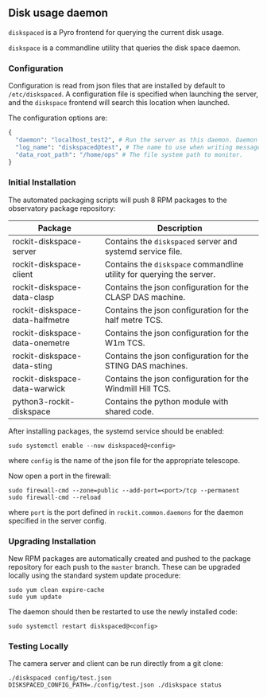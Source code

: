 ## Disk usage daemon

`diskspaced` is a Pyro frontend for querying the current disk usage.

`diskspace`  is a commandline utility that queries the disk space daemon.

### Configuration

Configuration is read from json files that are installed by default to `/etc/diskspaced`.
A configuration file is specified when launching the server, and the `diskspace` frontend will search this location when launched.

The configuration options are:
```python
{
  "daemon": "localhost_test2", # Run the server as this daemon. Daemon types are registered in `rockit.common.daemons`.
  "log_name": "diskspaced@test", # The name to use when writing messages to the observatory log.
  "data_root_path": "/home/ops" # The file system path to monitor.
}
```

### Initial Installation

The automated packaging scripts will push 8 RPM packages to the observatory package repository:

| Package                         | Description                                                           |
|---------------------------------|-----------------------------------------------------------------------|
| rockit-diskspace-server         | Contains the `diskspaced` server and systemd service file.            |
| rockit-diskspace-client         | Contains the `diskspace` commandline utility for querying the server. |
| rockit-diskspace-data-clasp     | Contains the json configuration for the CLASP DAS machine.            |
| rockit-diskspace-data-halfmetre | Contains the json configuration for the half metre TCS.               |
| rockit-diskspace-data-onemetre  | Contains the json configuration for the W1m TCS.                      |
| rockit-diskspace-data-sting     | Contains the json configuration for the STING DAS machines.           |
| rockit-diskspace-data-warwick   | Contains the json configuration for the Windmill Hill TCS.            |
| python3-rockit-diskspace        | Contains the python module with shared code.                          |

After installing packages, the systemd service should be enabled:

```
sudo systemctl enable --now diskspaced@<config>
```

where `config` is the name of the json file for the appropriate telescope.

Now open a port in the firewall:
```
sudo firewall-cmd --zone=public --add-port=<port>/tcp --permanent
sudo firewall-cmd --reload
```
where `port` is the port defined in `rockit.common.daemons` for the daemon specified in the server config.

### Upgrading Installation

New RPM packages are automatically created and pushed to the package repository for each push to the `master` branch.
These can be upgraded locally using the standard system update procedure:
```
sudo yum clean expire-cache
sudo yum update
```

The daemon should then be restarted to use the newly installed code:
```
sudo systemctl restart diskspaced@<config>
```

### Testing Locally

The camera server and client can be run directly from a git clone:
```
./diskspaced config/test.json
DISKSPACED_CONFIG_PATH=./config/test.json ./diskspace status
```
